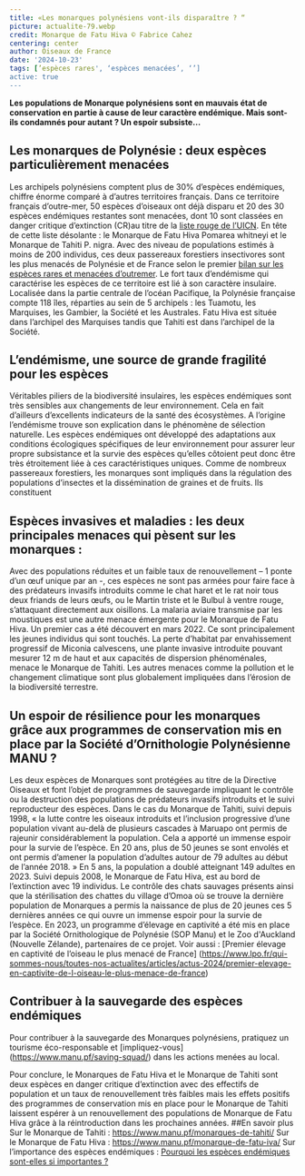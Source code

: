 ```yaml
--- 
title: «Les monarques polynésiens vont-ils disparaître ? “
picture: actualite-79.webp
credit: Monarque de Fatu Hiva © Fabrice Cahez
centering: center
author: Oiseaux de France
date: '2024-10-23'
tags: [’espèces rares', ‘espèces menacées’, ‘’]
active: true
---
```

**Les populations de Monarque polynésiens sont en mauvais état de conservation en partie à cause de leur caractère endémique. Mais sont-ils condamnés pour autant ? Un espoir subsiste…**

## Les monarques de Polynésie : deux espèces particulièrement menacées 
Les archipels polynésiens comptent plus de 30% d’espèces endémiques, chiffre énorme comparé à d’autres territoires français. Dans ce territoire français d’outre-mer, 50 espèces d’oiseaux ont déjà disparu et 20 des 30 espèces endémiques restantes sont menacées, dont 10 sont classées en danger critique d’extinction (CR)au titre de la [liste rouge de l’UICN](https://www.iucnredlist.org/species/22707178/130909526). En tête de cette liste désolante : le Monarque de Fatu Hiva Pomarea whitneyi et le Monarque de Tahiti P. nigra. Avec des niveau de populations estimés à moins de 200 individus, ces deux passereaux forestiers insectivores sont les plus menacés de Polynésie et de France selon le premier [bilan sur les espèces rares et menacées d’outremer]( https://www.lpo.fr/media/read/35054/file/169-209%20Nicheurs%20rares%20Outre-mer%202023%20E2.pdf).
Le fort taux d’endémisme qui caractérise les espèces de ce territoire est lié à son caractère insulaire. Localisée dans la partie centrale de l’océan Pacifique, la Polynésie française compte 118 îles, réparties au sein de 5 archipels : les Tuamotu, les Marquises, les Gambier, la Société et les Australes. Fatu Hiva est située dans l’archipel des Marquises tandis que Tahiti est dans l’archipel de la Société. 
## L’endémisme, une source de grande fragilité pour les espèces
Véritables piliers de la biodiversité insulaires, les espèces endémiques sont très sensibles aux changements de leur environnement. Cela en fait d’ailleurs d’excellents indicateurs de la santé des écosystèmes. 
A l’origine l’endémisme trouve son explication dans le phénomène de sélection naturelle. Les espèces endémiques ont développé des adaptations aux conditions écologiques spécifiques de leur environnement pour assurer leur propre subsistance et la survie des espèces qu’elles côtoient peut donc être très étroitement liée à ces caractéristiques uniques. Comme de nombreux passereaux forestiers, les monarques sont impliqués dans la régulation des populations d’insectes et la dissémination de graines et de fruits. Ils constituent 
## Espèces invasives et maladies : les deux principales menaces qui pèsent sur les monarques : 
Avec des populations réduites et un faible taux de renouvellement – 1 ponte d’un œuf unique par an -, ces espèces ne sont pas armées pour faire face à des prédateurs invasifs introduits comme le chat haret et le rat noir tous deux friands de leurs œufs, ou le Martin triste et le Bulbul à ventre rouge, s’attaquant directement aux oisillons. 
La malaria aviaire transmise par les moustiques est une autre menace émergente pour le Monarque de Fatu Hiva. Un premier cas a été découvert en mars 2022. Ce sont principalement les jeunes individus qui sont touchés. 
La perte d’habitat par envahissement progressif de Miconia calvescens, une plante invasive introduite pouvant mesurer 12 m de haut et aux capacités de dispersion phénoménales, menace le Monarque de Tahiti. 
Les autres menaces comme la pollution et le changement climatique sont plus globalement impliquées dans l’érosion de la biodiversité terrestre. 
## Un espoir de résilience pour les monarques grâce aux programmes de conservation mis en place par la Société d’Ornithologie Polynésienne MANU ?
Les deux espèces de Monarques sont protégées au titre de la Directive Oiseaux et font l’objet de programmes de sauvegarde impliquant le contrôle ou la destruction des populations de prédateurs invasifs introduits et le suivi reproducteur des espèces. 
Dans le cas du Monarque de Tahiti, suivi depuis 1998, « la lutte contre les oiseaux introduits et l’inclusion progressive d’une population vivant au-delà de plusieurs cascades à Maruapo ont permis de rajeunir considérablement la population. Cela a apporté un immense espoir pour la survie de l’espèce. En 20 ans, plus de 50 jeunes se sont envolés et ont permis d’amener la population d’adultes autour de 79 adultes au début de l’année 2018. » En 5 ans, la population a doublé atteignant 149 adultes en 2023.
Suivi depuis 2008, le Monarque de Fatu Hiva, est au bord de l’extinction avec 19 individus. Le contrôle des chats sauvages présents ainsi que la stérilisation des chattes du village d’Omoa où se trouve la dernière population de Monarques a permis la naissance de plus de 20 jeunes ces 5 dernières années ce qui ouvre un immense espoir pour la survie de l’espèce. En 2023, un programme d’élevage en captivité a été mis en place par la Société Ornithologique de Polynésie (SOP Manu) et le Zoo d'Auckland (Nouvelle Zélande), partenaires de ce projet. 
Voir aussi : [Premier élevage en captivité de l’oiseau le plus menacé de France] (https://www.lpo.fr/qui-sommes-nous/toutes-nos-actualites/articles/actus-2024/premier-elevage-en-captivite-de-l-oiseau-le-plus-menace-de-france)
## Contribuer à la sauvegarde des espèces endémiques 
Pour contribuer à la sauvegarde des Monarques polynésiens, pratiquez un tourisme éco-responsable et [impliquez-vous] (https://www.manu.pf/saving-squad/) dans les actions menées au local. 

Pour conclure, le Monarques de Fatu Hiva et le Monarque de Tahiti sont deux espèces en danger critique d’extinction avec des effectifs de population et un taux de renouvellement très faibles mais les effets positifs des programmes de conservation mis en place pour le Monarque de Tahiti laissent espérer à un renouvellement des populations de Monarque de Fatu Hiva grâce à la réintroduction dans les prochaines années. 
##En savoir plus 
Sur le Monarque de Tahiti : https://www.manu.pf/monarques-de-tahiti/
Sur le Monarque de Fatu Hiva : https://www.manu.pf/monarque-de-fatu-iva/
Sur l’importance des espèces endémiques : [Pourquoi les espèces endémiques sont-elles si importantes ?](https://revue-gecko.com/pourquoi-les-especes-endemiques-sont-elles-si-importantes/)

